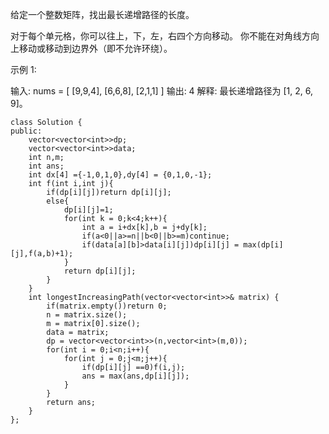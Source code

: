 给定一个整数矩阵，找出最长递增路径的长度。

对于每个单元格，你可以往上，下，左，右四个方向移动。 你不能在对角线方向上移动或移动到边界外（即不允许环绕）。

示例 1:

输入: nums = 
[
  [9,9,4],
  [6,6,8],
  [2,1,1]
] 
输出: 4 
解释: 最长递增路径为 [1, 2, 6, 9]。

```
class Solution {
public:
    vector<vector<int>>dp;
    vector<vector<int>>data;
    int n,m;
    int ans;
    int dx[4] ={-1,0,1,0},dy[4] = {0,1,0,-1};
    int f(int i,int j){
        if(dp[i][j])return dp[i][j];
        else{
            dp[i][j]=1;
            for(int k = 0;k<4;k++){
                int a = i+dx[k],b = j+dy[k];
                if(a<0||a>=n||b<0||b>=m)continue;
                if(data[a][b]>data[i][j])dp[i][j] = max(dp[i][j],f(a,b)+1);
            }
            return dp[i][j];
        }
    }
    int longestIncreasingPath(vector<vector<int>>& matrix) {
        if(matrix.empty())return 0;
        n = matrix.size();
        m = matrix[0].size();
        data = matrix;
        dp = vector<vector<int>>(n,vector<int>(m,0));
        for(int i = 0;i<n;i++){
            for(int j = 0;j<m;j++){
                if(dp[i][j] ==0)f(i,j);
                ans = max(ans,dp[i][j]);
            }
        }
        return ans;
    }
};
```